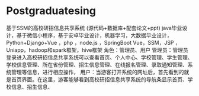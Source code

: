 # Postgraduatesing
 基于SSM的高校研招信息共享系统 (源代码+数据库+配套论文+ppt) java毕业设计，基于微信小程序，基于安卓毕业设计，机器学习，大数据毕业设计，Python+Django+Vue ，php ，node.js ，SpringBoot Vue，SSM，JSP ，Uniapp，hadoop和spark框架，hive框架 角色：管理员、用户  管理员：管理员登录进入高校研招信息共享系统可以查看首页、个人中心、学校管理、学生管理、学校信息管理、所在省份管理、招生信息管理、在线报名管理、录取通知管理、系统管理等信息，进行相应操作，  用户：当游客打开系统的网址后，首先看到的就是首页界面。在这里，游客能够看到高校研招信息共享系统的导航条显示首页、学校信息、招生信息、
